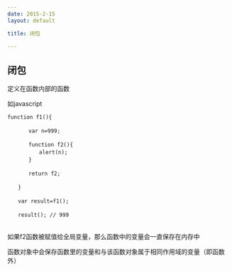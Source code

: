 ```yaml
---
date: 2015-2-15
layout: default

title: 闭包

---
```


## 闭包

定义在函数内部的函数

如javascript

	function f1(){
	
	　　　　var n=999;
	
	　　　　function f2(){
	　　　　　　alert(n); 
	　　　　}
	
	　　　　return f2;
	
	　　}
	
	　　var result=f1();
	
	　　result(); // 999
	　　
如果f2函数被赋值给全局变量，那么函数中的变量会一直保存在内存中

函数对象中会保存函数里的变量和与该函数对象属于相同作用域的变量（即函数外）


